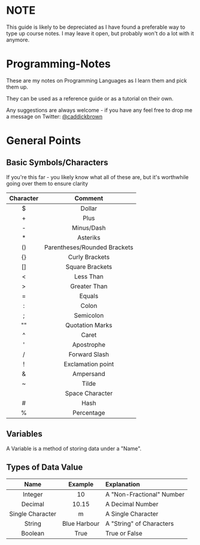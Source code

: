 # NOTE
This guide is likely to be depreciated as I have found a preferable way to type up course notes. I may leave it open, but probably won't do a lot with it anymore.








# Programming-Notes
These are my notes on Programming Languages as I learn them and pick them up.

They can be used as a reference guide or as a tutorial on their own.

Any suggestions are always welcome - if you have any feel free to drop me a message on Twitter: [@caddickbrown](https://twitter.com/caddickbrown)

# General Points
## Basic Symbols/Characters
If you're this far - you likely know what all of these are, but it's worthwhile going over them to ensure clarity

| Character | Comment |
| :---: | :---: |
| $ | Dollar |
| + | Plus |
| - | Minus/Dash |
| * | Asteriks |
| () | Parentheses/Rounded Brackets |
| {} | Curly Brackets |
| [] | Square Brackets |
| < | Less Than |
| > | Greater Than |
| = | Equals |
| : | Colon |
| ; | Semicolon |
| "" | Quotation Marks |
| ^ | Caret |
| ' | Apostrophe |
| / | Forward Slash |
| ! | Exclamation point |
| & | Ampersand |
| ~ | Tilde |
|   | Space Character |
| # | Hash |
| % | Percentage |


## Variables
A Variable is a method of storing data under a "Name".

## Types of Data Value
| Name | Example | Explanation |
| :---: | :---: | :--- |
| Integer | 10 | A "Non-Fractional" Number |
| Decimal | 10.15 | A Decimal Number |
| Single Character | m | A Single Character |
| String | Blue Harbour | A "String" of Characters |
| Boolean | True | True or False |
